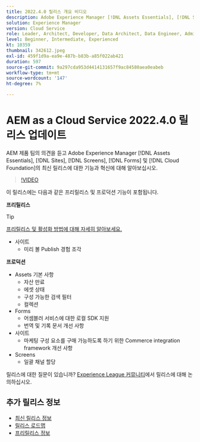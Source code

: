 ```yaml
---
title: 2022.4.0 릴리스 개요 비디오
description: Adobe Experience Manager [!DNL Assets Essentials], [!DNL Sites], [!DNL Screens], [!DNL Forms] 및 [!DNL Cloud Foundation]에 대한 2022-4-0 릴리스의 최신 기능과 혁신에 대해 알아보십시오.
solution: Experience Manager
version: Cloud Service
role: Leader, Architect, Developer, Data Architect, Data Engineer, Admin, User
level: Beginner, Intermediate, Experienced
kt: 10359
thumbnail: 342612.jpeg
exl-id: 459f1d9a-ea9e-487b-b83b-a85f022ab421
duration: 597
source-git-commit: 9a297cda953d4414131657f9ac84580aea0eabeb
workflow-type: tm+mt
source-wordcount: '147'
ht-degree: 7%

---
```


# AEM as a Cloud Service 2022.4.0 릴리스 업데이트

AEM 제품 팀의 의견을 듣고 Adobe Experience Manager [!DNL Assets Essentials], [!DNL Sites], [!DNL Screens], [!DNL Forms] 및 [!DNL Cloud Foundation]의 최신 릴리스에 대한 기능과 혁신에 대해 알아보십시오.

>[!VIDEO](https://video.tv.adobe.com/v/342612/?quality=12&learn=on)

이 릴리스에는 다음과 같은 프리릴리스 및 프로덕션 기능이 포함됩니다.

**프리릴리스**

>[!TIP]
>
>[프리릴리스 및 활성화 방법에 대해 자세히 알아보세요.](https://experienceleague.adobe.com/docs/experience-manager-cloud-service/content/release-notes/prerelease.html)

* 사이트
   * 미리 볼 Publish 경험 조각

**프로덕션**

* Assets 기본 사항
   * 자산 만료
   * 에셋 상태
   * 구성 가능한 검색 필터
   * 컬렉션
* Forms
   * 어셈블러 서비스에 대한 로컬 SDK 지원
   * 번역 및 기록 문서 개선 사항
* 사이트
   * 마케팅 구성 요소를 구매 가능하도록 하기 위한 Commerce integration framework 개선 사항
* Screens
   * 일괄 채널 할당

릴리스에 대한 질문이 있습니까?  [Experience League 커뮤니티](https://adobe.ly/3LO0gOo)에서 릴리스에 대해 논의하십시오.

## 추가 릴리스 정보

* [최신 릴리스 정보](https://experienceleague.adobe.com/docs/experience-manager-cloud-service/content/release-notes/home.html?lang=ko-KR)
* [릴리스 로드맵](https://experienceleague.adobe.com/docs/experience-manager-release-information/aem-release-updates/update-releases-roadmap.html)
* [프리릴리스 정보](https://experienceleague.adobe.com/docs/experience-manager-cloud-service/content/release-notes/prerelease.html)
